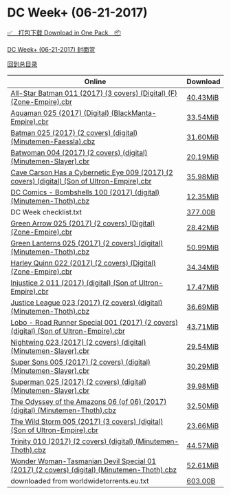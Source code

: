 # DC Week+ (06-21-2017)

[✅&emsp;打包下载 Download in One Pack&emsp;📦](https://pan.baidu.com/s/1hsnIqB6)

[DC Week+ (06-21-2017) 封面赏](/https://github.com/alicewish/markdown/blob/master/cover/DC-Week-06-21-2017-Covers.md)



[回到总目录](https://github.com/alicewish/markdown/blob/master/Catalogs.md)



Online | Download
--- | ---
[All-Star Batman 011 (2017) (3 covers) (Digital) (F) (Zone-Empire).cbr](https://github.com/alicewish/markdown/blob/master/comic/All-Star-Batman-011-2017-3-covers-Digital-F-Zone-Empire-cbr.md) | [40.43MiB](https://pan.baidu.com/s/1hsnIqB6#list/path=%2FDC%20Week%202017%20Q2%2FDC%20Week%2B%20%2806-21-2017%29%2F%E3%82%B7%E3%82%A6%E3%82%AD%E3%82%B1%E3%82%AF%E3%82%B7%E3%82%A6%E3%82%AF%E3%82%B1%E3%82%A6%E3%82%AB%E3%82%BD%E3%82%BD%E3%82%B5%E3%82%AA%E3%82%BB%E3%82%AD%E3%82%B3%E3%82%B1%E3%82%B5%E3%82%B9%E3%82%AF%E3%82%AD%E3%82%BD%E3%82%B5%E3%82%AB%E3%82%A6%E3%82%AF%E3%82%AB%E3%82%A6%E3%82%AF%E3%82%A6&parentPath=%2FDC%20Week%202017%20Q2)
[Aquaman 025 (2017) (Digital) (BlackManta-Empire).cbr](https://github.com/alicewish/markdown/blob/master/comic/Aquaman-025-2017-Digital-BlackManta-Empire-cbr.md) | [33.54MiB](https://pan.baidu.com/s/1hsnIqB6#list/path=%2FDC%20Week%202017%20Q2%2FDC%20Week%2B%20%2806-21-2017%29%2F%E3%82%BF%E3%82%B1%E3%82%AA%E3%82%B5%E3%82%BF%E3%82%AF%E3%82%AA%E3%82%B5%E3%82%A8%E3%82%B1%E3%82%B7%E3%82%BF%E3%82%AF%E3%82%A4%E3%82%AB%E3%82%A4%E3%82%A4%E3%82%AF%E3%82%B7%E3%82%BB%E3%82%BD%E3%82%A8%E3%82%A8%E3%82%B3%E3%82%B1%E3%82%A2%E3%82%A4%E3%82%AF%E3%82%BF%E3%82%AD%E3%82%A6%E3%82%A2&parentPath=%2FDC%20Week%202017%20Q2)
[Batman 025 (2017) (2 covers) (digital) (Minutemen-Faessla).cbz](https://github.com/alicewish/markdown/blob/master/comic/Batman-025-2017-2-covers-digital-Minutemen-Faessla-cbz.md) | [31.60MiB](https://pan.baidu.com/s/1hsnIqB6#list/path=%2FDC%20Week%202017%20Q2%2FDC%20Week%2B%20%2806-21-2017%29%2F%E3%82%BD%E3%82%A8%E3%82%AB%E3%82%BB%E3%82%B1%E3%82%AD%E3%82%B9%E3%82%AA%E3%82%AB%E3%82%AF%E3%82%A6%E3%82%AA%E3%82%BB%E3%82%B7%E3%82%B5%E3%82%AD%E3%82%A6%E3%82%B5%E3%82%A6%E3%82%AA%E3%82%AA%E3%82%BF%E3%82%A4%E3%82%A6%E3%82%A8%E3%82%B9%E3%82%B7%E3%82%B1%E3%82%AA%E3%82%A6%E3%82%BF%E3%82%AA&parentPath=%2FDC%20Week%202017%20Q2)
[Batwoman 004 (2017) (2 covers) (digital) (Minutemen-Slayer).cbr](https://github.com/alicewish/markdown/blob/master/comic/Batwoman-004-2017-2-covers-digital-Minutemen-Slayer-cbr.md) | [20.19MiB](https://pan.baidu.com/s/1hsnIqB6#list/path=%2FDC%20Week%202017%20Q2%2FDC%20Week%2B%20%2806-21-2017%29%2F%E3%82%BD%E3%82%BD%E3%82%B7%E3%82%B3%E3%82%B9%E3%82%B9%E3%82%B9%E3%82%AD%E3%82%BF%E3%82%B7%E3%82%AD%E3%82%B7%E3%82%BB%E3%82%B7%E3%82%B1%E3%82%AD%E3%82%AF%E3%82%B7%E3%82%A4%E3%82%A2%E3%82%A6%E3%82%B7%E3%82%B9%E3%82%AF%E3%82%BB%E3%82%B9%E3%82%BD%E3%82%A6%E3%82%B1%E3%82%B5%E3%82%B1%E3%82%B9&parentPath=%2FDC%20Week%202017%20Q2)
[Cave Carson Has a Cybernetic Eye 009 (2017) (2 covers) (digital) (Son of Ultron-Empire).cbr](https://github.com/alicewish/markdown/blob/master/comic/Cave-Carson-Has-a-Cybernetic-Eye-009-2017-2-covers-digital-Son-of-Ultron-Empire-cbr.md) | [35.98MiB](https://pan.baidu.com/s/1hsnIqB6#list/path=%2FDC%20Week%202017%20Q2%2FDC%20Week%2B%20%2806-21-2017%29%2F%E3%82%BD%E3%82%AF%E3%82%BB%E3%82%BB%E3%82%A8%E3%82%AB%E3%82%A2%E3%82%B7%E3%82%BF%E3%82%A6%E3%82%AB%E3%82%BB%E3%82%B5%E3%82%B5%E3%82%BD%E3%82%B5%E3%82%B5%E3%82%B5%E3%82%A8%E3%82%BD%E3%82%A4%E3%82%AA%E3%82%AF%E3%82%BF%E3%82%BB%E3%82%A6%E3%82%B5%E3%82%B3%E3%82%B3%E3%82%A6%E3%82%B1%E3%82%AA&parentPath=%2FDC%20Week%202017%20Q2)
[DC Comics - Bombshells 100 (2017) (digital) (Minutemen-Thoth).cbz](https://github.com/alicewish/markdown/blob/master/comic/DC-Comics-Bombshells-100-2017-digital-Minutemen-Thoth-cbz.md) | [12.35MiB](https://pan.baidu.com/s/1hsnIqB6#list/path=%2FDC%20Week%202017%20Q2%2FDC%20Week%2B%20%2806-21-2017%29%2F%E3%82%AD%E3%82%B3%E3%82%BF%E3%82%B3%E3%82%A6%E3%82%AA%E3%82%A8%E3%82%A2%E3%82%BD%E3%82%A6%E3%82%B9%E3%82%AA%E3%82%A2%E3%82%BD%E3%82%AD%E3%82%AA%E3%82%A2%E3%82%B9%E3%82%A2%E3%82%AB%E3%82%AA%E3%82%AA%E3%82%AD%E3%82%B9%E3%82%AF%E3%82%A8%E3%82%A8%E3%82%A4%E3%82%BB%E3%82%A2%E3%82%AD%E3%82%B9&parentPath=%2FDC%20Week%202017%20Q2)
DC Week checklist.txt | [377.00B](https://pan.baidu.com/s/1hsnIqB6#list/path=%2FDC%20Week%202017%20Q2%2FDC%20Week%2B%20%2806-21-2017%29%2F%E3%82%B7%E3%82%BB%E3%82%AB%E3%82%B7%E3%82%A4%E3%82%AA%E3%82%AA%E3%82%A6%E3%82%AB%E3%82%BB%E3%82%B1%E3%82%B5%E3%82%A6%E3%82%A4%E3%82%B1%E3%82%B3%E3%82%B9%E3%82%B5%E3%82%AF%E3%82%AD%E3%82%AF%E3%82%A8%E3%82%BD%E3%82%B5%E3%82%A6%E3%82%BD%E3%82%AA%E3%82%AF%E3%82%BD%E3%82%A2%E3%82%B1%E3%82%B3&parentPath=%2FDC%20Week%202017%20Q2)
[Green Arrow 025 (2017) (2 covers) (Digital) (Zone-Empire).cbr](https://github.com/alicewish/markdown/blob/master/comic/Green-Arrow-025-2017-2-covers-Digital-Zone-Empire-cbr.md) | [28.42MiB](https://pan.baidu.com/s/1hsnIqB6#list/path=%2FDC%20Week%202017%20Q2%2FDC%20Week%2B%20%2806-21-2017%29%2F%E3%82%B5%E3%82%B1%E3%82%B7%E3%82%AB%E3%82%B7%E3%82%B5%E3%82%B9%E3%82%B5%E3%82%B1%E3%82%A4%E3%82%AF%E3%82%BF%E3%82%A6%E3%82%A6%E3%82%AA%E3%82%B7%E3%82%A6%E3%82%AA%E3%82%B9%E3%82%AF%E3%82%BF%E3%82%B3%E3%82%AB%E3%82%B3%E3%82%AF%E3%82%AF%E3%82%AD%E3%82%BD%E3%82%AD%E3%82%BD%E3%82%BB%E3%82%A8&parentPath=%2FDC%20Week%202017%20Q2)
[Green Lanterns 025 (2017) (2 covers) (digital) (Minutemen-Thoth).cbz](https://github.com/alicewish/markdown/blob/master/comic/Green-Lanterns-025-2017-2-covers-digital-Minutemen-Thoth-cbz.md) | [50.99MiB](https://pan.baidu.com/s/1hsnIqB6#list/path=%2FDC%20Week%202017%20Q2%2FDC%20Week%2B%20%2806-21-2017%29%2F%E3%82%A4%E3%82%B5%E3%82%A8%E3%82%BF%E3%82%BB%E3%82%A4%E3%82%A8%E3%82%B9%E3%82%BB%E3%82%B7%E3%82%B1%E3%82%B1%E3%82%A2%E3%82%BF%E3%82%A6%E3%82%A6%E3%82%BF%E3%82%B9%E3%82%B7%E3%82%BB%E3%82%AF%E3%82%AB%E3%82%A6%E3%82%AF%E3%82%BF%E3%82%A6%E3%82%A8%E3%82%BF%E3%82%B3%E3%82%AB%E3%82%A8%E3%82%B3&parentPath=%2FDC%20Week%202017%20Q2)
[Harley Quinn 022 (2017) (2 covers) (Digital) (Zone-Empire).cbr](https://github.com/alicewish/markdown/blob/master/comic/Harley-Quinn-022-2017-2-covers-Digital-Zone-Empire-cbr.md) | [34.34MiB](https://pan.baidu.com/s/1hsnIqB6#list/path=%2FDC%20Week%202017%20Q2%2FDC%20Week%2B%20%2806-21-2017%29%2F%E3%82%AB%E3%82%A6%E3%82%B3%E3%82%A6%E3%82%B7%E3%82%A2%E3%82%BB%E3%82%AB%E3%82%A8%E3%82%A6%E3%82%BD%E3%82%A8%E3%82%BB%E3%82%BD%E3%82%A2%E3%82%B5%E3%82%A6%E3%82%A4%E3%82%AB%E3%82%A8%E3%82%A6%E3%82%A4%E3%82%A8%E3%82%AB%E3%82%B1%E3%82%A2%E3%82%AB%E3%82%AA%E3%82%A2%E3%82%BF%E3%82%B9%E3%82%BD&parentPath=%2FDC%20Week%202017%20Q2)
[Injustice 2 011 (2017) (digital) (Son of Ultron-Empire).cbr](https://github.com/alicewish/markdown/blob/master/comic/Injustice-2-011-2017-digital-Son-of-Ultron-Empire-cbr.md) | [17.47MiB](https://pan.baidu.com/s/1hsnIqB6#list/path=%2FDC%20Week%202017%20Q2%2FDC%20Week%2B%20%2806-21-2017%29%2F%E3%82%AF%E3%82%B3%E3%82%AA%E3%82%B3%E3%82%A4%E3%82%B9%E3%82%B9%E3%82%A2%E3%82%A6%E3%82%B1%E3%82%B7%E3%82%B7%E3%82%BB%E3%82%A8%E3%82%B7%E3%82%AF%E3%82%B7%E3%82%B1%E3%82%B5%E3%82%BD%E3%82%B3%E3%82%B9%E3%82%BF%E3%82%B3%E3%82%AD%E3%82%B3%E3%82%AA%E3%82%A2%E3%82%AB%E3%82%A2%E3%82%B3%E3%82%A8&parentPath=%2FDC%20Week%202017%20Q2)
[Justice League 023 (2017) (2 covers) (digital) (Minutemen-Thoth).cbz](https://github.com/alicewish/markdown/blob/master/comic/Justice-League-023-2017-2-covers-digital-Minutemen-Thoth-cbz.md) | [36.69MiB](https://pan.baidu.com/s/1hsnIqB6#list/path=%2FDC%20Week%202017%20Q2%2FDC%20Week%2B%20%2806-21-2017%29%2F%E3%82%B1%E3%82%AF%E3%82%BD%E3%82%B3%E3%82%A4%E3%82%AB%E3%82%B1%E3%82%B5%E3%82%AA%E3%82%A6%E3%82%B1%E3%82%A8%E3%82%AB%E3%82%A4%E3%82%BB%E3%82%A2%E3%82%AD%E3%82%AB%E3%82%A4%E3%82%BB%E3%82%AB%E3%82%AF%E3%82%BD%E3%82%AD%E3%82%AA%E3%82%A2%E3%82%B3%E3%82%A6%E3%82%AA%E3%82%B5%E3%82%AD%E3%82%BB&parentPath=%2FDC%20Week%202017%20Q2)
[Lobo - Road Runner Special 001 (2017) (2 covers) (digital) (Son of Ultron-Empire).cbr](https://github.com/alicewish/markdown/blob/master/comic/Lobo-Road-Runner-Special-001-2017-2-covers-digital-Son-of-Ultron-Empire-cbr.md) | [43.71MiB](https://pan.baidu.com/s/1hsnIqB6#list/path=%2FDC%20Week%202017%20Q2%2FDC%20Week%2B%20%2806-21-2017%29%2F%E3%82%B9%E3%82%A4%E3%82%B5%E3%82%A6%E3%82%AD%E3%82%AD%E3%82%AD%E3%82%BB%E3%82%B9%E3%82%A8%E3%82%BD%E3%82%B5%E3%82%A8%E3%82%AA%E3%82%A8%E3%82%B7%E3%82%BF%E3%82%BB%E3%82%B7%E3%82%BD%E3%82%B5%E3%82%B9%E3%82%B7%E3%82%AF%E3%82%A6%E3%82%AA%E3%82%AD%E3%82%AA%E3%82%AA%E3%82%B9%E3%82%A4%E3%82%BB&parentPath=%2FDC%20Week%202017%20Q2)
[Nightwing 023 (2017) (2 covers) (digital) (Minutemen-Slayer).cbr](https://github.com/alicewish/markdown/blob/master/comic/Nightwing-023-2017-2-covers-digital-Minutemen-Slayer-cbr.md) | [29.54MiB](https://pan.baidu.com/s/1hsnIqB6#list/path=%2FDC%20Week%202017%20Q2%2FDC%20Week%2B%20%2806-21-2017%29%2F%E3%82%A2%E3%82%A2%E3%82%BB%E3%82%BB%E3%82%A8%E3%82%A8%E3%82%AF%E3%82%B7%E3%82%AB%E3%82%BF%E3%82%AF%E3%82%BB%E3%82%A4%E3%82%AF%E3%82%AB%E3%82%BF%E3%82%B3%E3%82%B1%E3%82%AA%E3%82%B1%E3%82%B9%E3%82%A8%E3%82%B7%E3%82%B5%E3%82%A2%E3%82%B9%E3%82%BB%E3%82%BD%E3%82%A4%E3%82%B5%E3%82%BB%E3%82%BB&parentPath=%2FDC%20Week%202017%20Q2)
[Super Sons 005 (2017) (2 covers) (digital) (Minutemen-Slayer).cbr](https://github.com/alicewish/markdown/blob/master/comic/Super-Sons-005-2017-2-covers-digital-Minutemen-Slayer-cbr.md) | [30.29MiB](https://pan.baidu.com/s/1hsnIqB6#list/path=%2FDC%20Week%202017%20Q2%2FDC%20Week%2B%20%2806-21-2017%29%2F%E3%82%A2%E3%82%A6%E3%82%A2%E3%82%AB%E3%82%A8%E3%82%B1%E3%82%A6%E3%82%B3%E3%82%A6%E3%82%A8%E3%82%B5%E3%82%A4%E3%82%AA%E3%82%BF%E3%82%BD%E3%82%AB%E3%82%A8%E3%82%A6%E3%82%B7%E3%82%AF%E3%82%A8%E3%82%BB%E3%82%B7%E3%82%BB%E3%82%B1%E3%82%BB%E3%82%BD%E3%82%BF%E3%82%BB%E3%82%AD%E3%82%BF%E3%82%B1&parentPath=%2FDC%20Week%202017%20Q2)
[Superman 025 (2017) (2 covers) (digital) (Minutemen-Slayer).cbr](https://github.com/alicewish/markdown/blob/master/comic/Superman-025-2017-2-covers-digital-Minutemen-Slayer-cbr.md) | [39.98MiB](https://pan.baidu.com/s/1hsnIqB6#list/path=%2FDC%20Week%202017%20Q2%2FDC%20Week%2B%20%2806-21-2017%29%2F%E3%82%BF%E3%82%AD%E3%82%BB%E3%82%B5%E3%82%BD%E3%82%AB%E3%82%A6%E3%82%AD%E3%82%A6%E3%82%AB%E3%82%A2%E3%82%A2%E3%82%B3%E3%82%BD%E3%82%BB%E3%82%AD%E3%82%AD%E3%82%B5%E3%82%BD%E3%82%AD%E3%82%AD%E3%82%B1%E3%82%B1%E3%82%AB%E3%82%B3%E3%82%A8%E3%82%AF%E3%82%A2%E3%82%AA%E3%82%A4%E3%82%B5%E3%82%B5&parentPath=%2FDC%20Week%202017%20Q2)
[The Odyssey of the Amazons 06 (of 06) (2017) (digital) (Minutemen-Thoth).cbz](https://github.com/alicewish/markdown/blob/master/comic/Odyssey-of-Amazons-06-of-06-2017-digital-Minutemen-Thoth-cbz.md) | [32.50MiB](https://pan.baidu.com/s/1hsnIqB6#list/path=%2FDC%20Week%202017%20Q2%2FDC%20Week%2B%20%2806-21-2017%29%2F%E3%82%B5%E3%82%A8%E3%82%A4%E3%82%BD%E3%82%A6%E3%82%A2%E3%82%B9%E3%82%B7%E3%82%BD%E3%82%A2%E3%82%B7%E3%82%A6%E3%82%AD%E3%82%BD%E3%82%B1%E3%82%B7%E3%82%B9%E3%82%A4%E3%82%B5%E3%82%BF%E3%82%B1%E3%82%A2%E3%82%BD%E3%82%AF%E3%82%AF%E3%82%AD%E3%82%BD%E3%82%BD%E3%82%B1%E3%82%AD%E3%82%A6%E3%82%BF&parentPath=%2FDC%20Week%202017%20Q2)
[The Wild Storm 005 (2017) (3 covers) (digital) (Son of Ultron-Empire).cbr](https://github.com/alicewish/markdown/blob/master/comic/Wild-Storm-005-2017-3-covers-digital-Son-of-Ultron-Empire-cbr.md) | [23.66MiB](https://pan.baidu.com/s/1hsnIqB6#list/path=%2FDC%20Week%202017%20Q2%2FDC%20Week%2B%20%2806-21-2017%29%2F%E3%82%A8%E3%82%B3%E3%82%AA%E3%82%B9%E3%82%AA%E3%82%A6%E3%82%AA%E3%82%AB%E3%82%A4%E3%82%B1%E3%82%AA%E3%82%B1%E3%82%A4%E3%82%B7%E3%82%A8%E3%82%AF%E3%82%A6%E3%82%B7%E3%82%A2%E3%82%AA%E3%82%B9%E3%82%AF%E3%82%A8%E3%82%B5%E3%82%AA%E3%82%BB%E3%82%BD%E3%82%AF%E3%82%BF%E3%82%BF%E3%82%A2%E3%82%AB&parentPath=%2FDC%20Week%202017%20Q2)
[Trinity 010 (2017) (2 covers) (digital) (Minutemen-Thoth).cbz](https://github.com/alicewish/markdown/blob/master/comic/Trinity-010-2017-2-covers-digital-Minutemen-Thoth-cbz.md) | [44.57MiB](https://pan.baidu.com/s/1hsnIqB6#list/path=%2FDC%20Week%202017%20Q2%2FDC%20Week%2B%20%2806-21-2017%29%2F%E3%82%B7%E3%82%BB%E3%82%B3%E3%82%AD%E3%82%A8%E3%82%B9%E3%82%A4%E3%82%BF%E3%82%B3%E3%82%A8%E3%82%A8%E3%82%B9%E3%82%B5%E3%82%A2%E3%82%A8%E3%82%B5%E3%82%B1%E3%82%A2%E3%82%AA%E3%82%B3%E3%82%A8%E3%82%AB%E3%82%B9%E3%82%AD%E3%82%BB%E3%82%AB%E3%82%A6%E3%82%AA%E3%82%AB%E3%82%B3%E3%82%BB%E3%82%A4&parentPath=%2FDC%20Week%202017%20Q2)
[Wonder Woman-Tasmanian Devil Special 01 (2017) (2 covers) (digital) (Minutemen-Thoth).cbz](https://github.com/alicewish/markdown/blob/master/comic/Wonder-Woman-Tasmanian-Devil-Special-01-2017-2-covers-digital-Minutemen-Thoth-cbz.md) | [52.61MiB](https://pan.baidu.com/s/1hsnIqB6#list/path=%2FDC%20Week%202017%20Q2%2FDC%20Week%2B%20%2806-21-2017%29%2F%E3%82%AF%E3%82%AB%E3%82%AA%E3%82%A6%E3%82%AB%E3%82%A2%E3%82%A6%E3%82%A4%E3%82%AF%E3%82%B5%E3%82%A8%E3%82%A2%E3%82%B5%E3%82%BF%E3%82%BB%E3%82%A2%E3%82%B5%E3%82%B7%E3%82%B1%E3%82%A2%E3%82%BF%E3%82%A2%E3%82%B7%E3%82%B3%E3%82%AF%E3%82%A8%E3%82%B5%E3%82%AB%E3%82%AD%E3%82%AB%E3%82%B9%E3%82%BD&parentPath=%2FDC%20Week%202017%20Q2)
downloaded from worldwidetorrents.eu.txt | [603.00B](https://pan.baidu.com/s/1hsnIqB6#list/path=%2FDC%20Week%202017%20Q2%2FDC%20Week%2B%20%2806-21-2017%29%2F%E3%82%BD%E3%82%A6%E3%82%B1%E3%82%AF%E3%82%A8%E3%82%B3%E3%82%B3%E3%82%A8%E3%82%A6%E3%82%AF%E3%82%B9%E3%82%A6%E3%82%AF%E3%82%B9%E3%82%A6%E3%82%B1%E3%82%BD%E3%82%A4%E3%82%B7%E3%82%B9%E3%82%A6%E3%82%A2%E3%82%A6%E3%82%BB%E3%82%A6%E3%82%B7%E3%82%B5%E3%82%B7%E3%82%B5%E3%82%AB%E3%82%AB%E3%82%BF&parentPath=%2FDC%20Week%202017%20Q2)